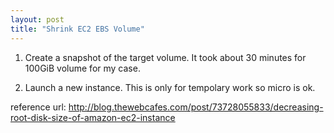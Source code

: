 ```yaml
---
layout: post
title: "Shrink EC2 EBS Volume"
---
```


1. Create a snapshot of the target volume.
It took about 30 minutes for 100GiB volume for my case.

2. Launch a new instance.
This is only for tempolary work so micro is ok.

reference url:
http://blog.thewebcafes.com/post/73728055833/decreasing-root-disk-size-of-amazon-ec2-instance
